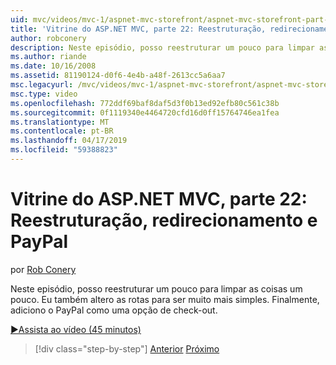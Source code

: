 ```yaml
---
uid: mvc/videos/mvc-1/aspnet-mvc-storefront/aspnet-mvc-storefront-part-22-restructuring-rerouting-and-paypal
title: 'Vitrine do ASP.NET MVC, parte 22: Reestruturação, redirecionamento e PayPal | Microsoft Docs'
author: robconery
description: Neste episódio, posso reestruturar um pouco para limpar as coisas um pouco. Eu também altero as rotas para ser muito mais simples. Finalmente, adiciono o PayPal como optio um check-out...
ms.author: riande
ms.date: 10/16/2008
ms.assetid: 81190124-d0f6-4e4b-a48f-2613cc5a6aa7
msc.legacyurl: /mvc/videos/mvc-1/aspnet-mvc-storefront/aspnet-mvc-storefront-part-22-restructuring-rerouting-and-paypal
msc.type: video
ms.openlocfilehash: 772ddf69baf8daf5d3f0b13ed92efb80c561c38b
ms.sourcegitcommit: 0f1119340e4464720cfd16d0ff15764746ea1fea
ms.translationtype: MT
ms.contentlocale: pt-BR
ms.lasthandoff: 04/17/2019
ms.locfileid: "59388823"
---
```

# <a name="aspnet-mvc-storefront-part-22-restructuring-rerouting-and-paypal"></a>Vitrine do ASP.NET MVC, parte 22: Reestruturação, redirecionamento e PayPal

por [Rob Conery](https://github.com/robconery)

Neste episódio, posso reestruturar um pouco para limpar as coisas um pouco. Eu também altero as rotas para ser muito mais simples. Finalmente, adiciono o PayPal como uma opção de check-out.

[&#9654;Assista ao vídeo (45 minutos)](https://channel9.msdn.com/Blogs/ASP-NET-Site-Videos/aspnet-mvc-storefront-part-22-restructuring-rerouting-and-paypal)

> [!div class="step-by-step"]
> [Anterior](aspnet-mvc-storefront-part-21-order-manager-and-personalization.md)
> [Próximo](aspnet-mvc-storefront-part-23-getting-started-with-domain-driven-design.md)

